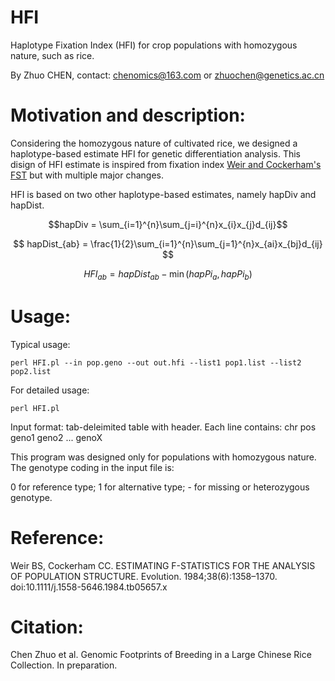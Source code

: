 # HFI
Haplotype Fixation Index (HFI) for crop populations with homozygous nature, such as rice.

By Zhuo CHEN, contact: chenomics@163.com or zhuochen@genetics.ac.cn

# Motivation and description:

Considering the homozygous nature of cultivated rice, we designed a haplotype-based estimate HFI for genetic differentiation analysis. This disign of HFI estimate is inspired from fixation index [Weir and Cockerham's FST](https://doi.org/10.1111/j.1558-5646.1984.tb05657.x) but with multiple major changes.

HFI is based on two other haplotype-based estimates, namely hapDiv and hapDist.

```math
hapDiv = \sum_{i=1}^{n}\sum_{j=i}^{n}x_{i}x_{j}d_{ij}
```

$$ hapDist_{ab} = \frac{1}{2}\sum_{i=1}^{n}\sum_{j=1}^{n}x_{ai}x_{bj}d_{ij} $$

$$ HFI_{ab} = hapDist_{ab} - \min(hapPi_{a}, hapPi_{b}) $$

# Usage:

Typical usage:

`perl HFI.pl --in pop.geno --out out.hfi --list1 pop1.list --list2 pop2.list`

For detailed usage:

`perl HFI.pl`

Input format: tab-deleimited table with header. Each line contains: chr pos geno1 geno2 ... genoX

This program was designed only for populations with homozygous nature. The genotype coding in the input file is:

0 for reference type; 1 for alternative type; - for missing or heterozygous genotype.

# Reference:

Weir BS, Cockerham CC. ESTIMATING F-STATISTICS FOR THE ANALYSIS OF POPULATION STRUCTURE. Evolution. 1984;38(6):1358–1370. doi:10.1111/j.1558-5646.1984.tb05657.x

# Citation:

Chen Zhuo et al. Genomic Footprints of Breeding in a Large Chinese Rice Collection. In preparation.
